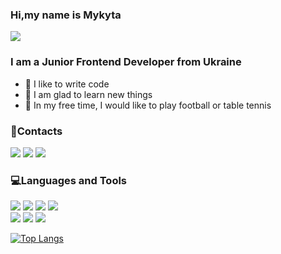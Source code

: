 <h3 align="left">Hi,my name is Mykyta</h3>

![](https://komarev.com/ghpvc/?username=nkovlev)

<h3 align="left">I am a Junior Frontend Developer from Ukraine</h3>

 - 💪 I like to write code
 - 💼 I am glad to learn new things
 - 🏓 In my free time, I would like to play football or table tennis

<h3 align="left">📱Contacts</h3>

<a href="mailto:nkovlev4@gmail.com"><img src="https://img.shields.io/badge/Gmail-white?style=for-the-badge&logo=Gmail&logoColor=red"/></a> <a href="https://telegram.me/nick_devweb"><img src="https://img.shields.io/badge/Telegram-white?style=for-the-badge&logo=Telegram&logoColor=blue"/></a> <a href="https://www.linkedin.com/in/mykyta-kovlev-5aab54270/"><img src="https://img.shields.io/badge/Linkedin-white?style=for-the-badge&logo=Linkedin&logoColor=blue"/></a>


<h3 align="left">💻Languages and Tools</h3>

<img src="https://img.shields.io/badge/HTML-gray?style=for-the-badge&logo=HTML5&logoColor=red"/> <img src="https://img.shields.io/badge/CSS-gray?style=for-the-badge&logo=CSS3&logoColor=blue"/> <img src="https://img.shields.io/badge/SAAS-gray?style=for-the-badge&logo=Sass&logoColor=pink"/> <img src="https://img.shields.io/badge/Javascript-gray?style=for-the-badge&logo=Javascript&logoColor=yellow"/> <br/><img src="https://img.shields.io/badge/GIT-gray?style=for-the-badge&logo=Git&logoColor=red"/> <img src="https://img.shields.io/badge/React-gray?style=for-the-badge&logo=React&logoColor=#61DAFB"/> <img src="https://img.shields.io/badge/Tailwind-gray?style=for-the-badge&logo=Tailwind CSS&logoColor=##06B6D4"/>


[![Top Langs](https://github-readme-stats.vercel.app/api/top-langs/?username=nkovlev&layout=compact)](https://github.com/anuraghazra/github-readme-stats)

